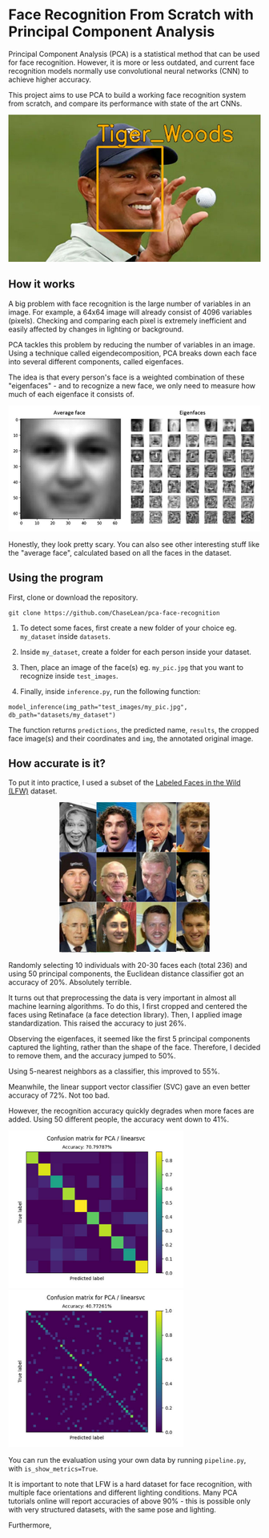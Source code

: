 # Face Recognition From Scratch with Principal Component Analysis

Principal Component Analysis (PCA) is a statistical method that can be used for face recognition. However, it is more or less outdated, and current face recognition models normally use convolutional neural networks (CNN) to achieve higher accuracy.

This project aims to use PCA to build a working face recognition system from scratch, and compare its performance with state of the art CNNs.

<img src="metrics/inference.jpg">

## How it works

A big problem with face recognition is the large number of variables in an image. For example, a 64x64 image will already consist of 4096 variables (pixels). Checking and comparing each pixel is extremely inefficient and easily affected by changes in lighting or background.

PCA tackles this problem by reducing the number of variables in an image. Using a technique called eigendecomposition, PCA breaks down each face into several different components, called eigenfaces. 

The idea is that every person's face is a weighted combination of these "eigenfaces" - and to recognize a new face, we only need to measure how much of each eigenface it consists of.

<img src="metrics/eigenfaces.jpg">

Honestly, they look pretty scary. You can also see other interesting stuff like the "average face", calculated based on all the faces in the dataset.

## Using the program

First, clone or download the repository.

```
git clone https://github.com/ChaseLean/pca-face-recognition
```

1. To detect some faces, first create a new folder of your choice eg. `my_dataset` inside `datasets`. 

2. Inside `my_dataset`, create a folder for each person inside your dataset.

3. Then, place an image of the face(s) eg. `my_pic.jpg` that you want to recognize inside `test_images`. 

4. Finally, inside `inference.py`, run the following function:

```
model_inference(img_path="test_images/my_pic.jpg", db_path="datasets/my_dataset")
```
The function returns `predictions`, the predicted name, `results`, the cropped face image(s) and their coordinates and `img`, the annotated original image.

## How accurate is it?

To put it into practice, I used a subset of the [Labeled Faces in the Wild (LFW)](http://vis-www.cs.umass.edu/lfw/) dataset.

<p align="center">
    <img src="metrics/lfw.jpg" width=300>
</p>

Randomly selecting 10 individuals with 20-30 faces each (total 236) and using 50 principal components, the Euclidean distance classifier got an accuracy of 20%. Absolutely terrible.

It turns out that preprocessing the data is very important in almost all machine learning algorithms. To do this, I first cropped and centered the faces using Retinaface (a face detection library). Then, I applied image standardization. This raised the accuracy to just 26%.

Observing the eigenfaces, it seemed like the first 5 principal components captured the lighting, rather than the shape of the face. Therefore, I decided to remove them, and the accuracy jumped to 50%.

Using 5-nearest neighbors as a classifier, this improved to 55%.

Meanwhile, the linear support vector classifier (SVC) gave an even better accuracy of 72%. Not too bad.

However, the recognition accuracy quickly degrades when more faces are added. Using 50 different people, the accuracy went down to 41%.

<p float="left">
  <img src="metrics/accuracy_lfw10.jpg" width="350" />
  <img src="metrics/accuracy_lfw50.jpg" width="350" /> 
</p>

You can run the evaluation using your own data by running `pipeline.py`, with `is_show_metrics=True`.

It is important to note that LFW is a hard dataset for face recognition, with multiple face orientations and different lighting conditions. Many PCA tutorials online will report accuracies of above 90% - this is possible only with very structured datasets, with the same pose and lighting.

Furthermore,





